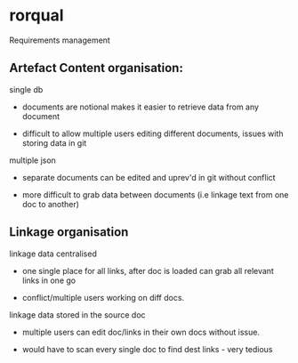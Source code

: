 # rorqual
Requirements management 


## Artefact Content organisation: 
single db
+ documents are notional makes it easier to retrieve data from any document
- difficult to allow multiple users editing different documents, issues with storing data in git

multiple json
+ separate documents can be edited and uprev'd in git without conflict
- more difficult to grab data between documents (i.e linkage text from one doc to another) 

## Linkage organisation
linkage data centralised
+ one single place for all links, after doc is loaded can grab all relevant links in one go
- conflict/multiple users working on diff docs.

linkage data stored in the source doc
+ multiple users can edit doc/links in their own docs without issue.
- would have to scan every single doc to find dest links - very tedious